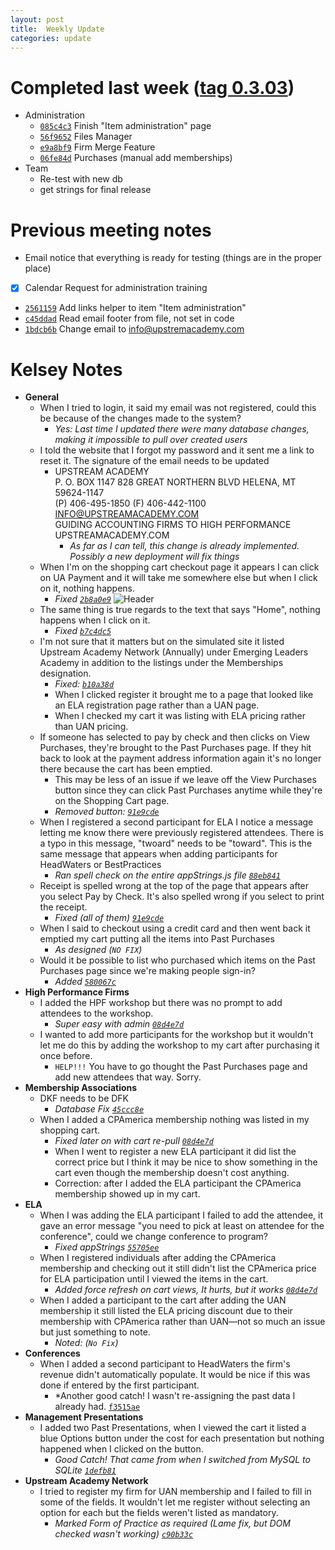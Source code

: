```yaml
---
layout: post
title:  Weekly Update
categories: update
---
```


# Completed last week ([tag 0.3.03][])

- Administration
	- [`085c4c3`][] Finish "Item administration" page
	- [`56f9652`][] Files Manager
	- [`e9a8bf9`][] Firm Merge Feature
	- [`06fe84d`][] Purchases (manual add memberships)
- Team
	- Re-test with new db
	- get strings for final release

[`085c4c3`]: https://github.com/bign8-AZ/UA-purchasing-system/commit/085c4c35292951001bba95d27b50af6abc4e7185
[`56f9652`]: https://github.com/bign8-AZ/UA-purchasing-system/commit/56f96520f2a684c021835c966b8a3893e398d087
[`e9a8bf9`]: https://github.com/bign8-AZ/UA-purchasing-system/commit/e9a8bf9c8ad923e7c8660546a71d2b7a3104520d
[`06fe84d`]: https://github.com/bign8-AZ/UA-purchasing-system/commit/d6fe84dcbb11188ab4dd16d281a49f330c43788f

# Previous meeting notes

- Email notice that everything is ready for testing (things are in the proper place)
- [x] Calendar Request for administration training
- [`2561159`][] Add links helper to item "Item administration"
- [`c45ddad`][] Read email footer from file, not set in code
- [`1bdcb6b`][] Change email to info@upstremacademy.com

[`2561159`]: https://github.com/bign8-AZ/UA-purchasing-system/commit/2561159665e66f9cc860e99df6344e461def8176
[`c45ddad`]: https://github.com/bign8-AZ/UA-purchasing-system/commit/c45ddadfbe9c501341bca5f88d130c223d8b0f42
[`1bdcb6b`]: https://github.com/bign8-AZ/UA-purchasing-system/commit/1bdcb6bdbacf492a831ec7c720ab43f00f03a298

# Kelsey Notes

- **General**
	- When I tried to login, it said my email was not registered, could this be because of the changes made to the system?
		- *Yes: Last time I updated there were many database changes, making it impossible to pull over created users*
	- I told the website that I forgot my password and it sent me a link to reset it.  The signature of the email needs to be updated
		- UPSTREAM ACADEMY  
          P. O. BOX 1147  828 GREAT NORTHERN BLVD  HELENA, MT 59624-1147  
		  (P) 406-495-1850   (F) 406-442-1100    INFO@UPSTREAMACADEMY.COM  
		  GUIDING ACCOUNTING FIRMS TO HIGH PERFORMANCE                   UPSTREAMACADEMY.COM
			- *As far as I can tell, this change is already implemented.  Possibly a new deployment will fix things*
	- When I'm on the shopping cart checkout page it appears I can click on UA Payment and it will take me somewhere else but when I click on it, nothing happens.  
		- *Fixed [`2b8a0e9`][]*
	![Header](../../../../img/header-1.png)
	- The same thing is true regards to the text that says "Home", nothing happens when I click on it.
		- *Fixed [`b7c4dc5`][]*
	- I'm not sure that it matters but on the simulated site it listed Upstream Academy Network (Annually) under Emerging Leaders Academy in addition to the listings under the Memberships designation.
		- *Fixed: [`b10a38d`][]*
		- When I clicked register it brought me to a page that looked like an ELA registration page rather than a UAN page.
		- When I checked my cart it was listing with ELA pricing rather than UAN pricing.
	- If someone has selected to pay by check and then clicks on View Purchases, they're brought to the Past Purchases page. If they hit back to look at the payment address information again it's no longer there because the cart has been emptied.
		- This may be less of an issue if we leave off the View Purchases button since they can click Past Purchases anytime while they're on the Shopping Cart page.
		- *Removed button: [`91e9cde`][]*
	- When I registered a second participant for ELA I notice a message letting me know there were previously registered attendees. There is a typo in this message, "twoard" needs to be "toward". This is the same message that appears when adding participants for HeadWaters or BestPractices
		- *Ran spell check on the entire appStrings.js file [`88eb841`][]*
	- Receipt is spelled wrong at the top of the page that appears after you select Pay by Check. It's also spelled wrong if you select to print the receipt.
		- *Fixed (all of them) [`91e9cde`][]*
	- When I said to checkout using a credit card and then went back it emptied my cart putting all the items into Past Purchases
		- *As designed (`NO FIX`)*
	- Would it be possible to list who purchased which items on the Past Purchases page since we're making people sign-in?
		- *Added [`580067c`][]*
- **High Performance Firms**
	- I added the HPF workshop but there was no prompt to add attendees to the workshop. 
		- *Super easy with admin [`08d4e7d`][]*
	- I wanted to add more participants for the workshop but it wouldn't let me do this by adding the workshop to my cart after purchasing it once before.
		- `HELP!!!` You have to go thought the Past Purchases page and add new attendees that way.  Sorry.
- **Membership Associations**
	- DKF needs to be DFK
		- *Database Fix [`45ccc8e`][]*
	- When I added a CPAmerica membership nothing was listed in my shopping cart.
		- *Fixed later on with cart re-pull [`08d4e7d`][]*
		- When I went to register a new ELA participant it did list the correct price but I think it may be nice to show something in the cart even though the membership doesn't cost anything. 
		- Correction: after I added the ELA participant the CPAmerica membership showed up in my cart.
- **ELA**
	- When I was adding the ELA participant I failed to add the attendee, it gave an error message "you need to pick at least on attendee for the conference", could we change conference to program? 
		- *Fixed appStrings [`55705ee`][]*
	- When I registered individuals after adding the CPAmerica membership and checking out it still didn't list the CPAmerica price for ELA participation until I viewed the items in the cart.
		- *Added force refresh on cart views, It hurts, but it works [`08d4e7d`][]*
	 - When I added a participant to the cart after adding the UAN membership it still listed the ELA pricing discount due to their membership with CPAmerica rather than UAN—not so much an issue but just something to note.
	 	- *Noted: (`No Fix`)*
- **Conferences**
	- When I added a second participant to HeadWaters the firm's revenue didn't automatically populate. It would be nice if this was done if entered by the first participant.
		- *Another good catch! I wasn't re-assigning the past data I already had.  [`f3515ae`][]
- **Management Presentations**
	- I added two Past Presentations, when I viewed the cart it listed a blue Options button under the cost for each presentation but nothing happened when I clicked on the button.
		- *Good Catch! That came from when I switched from MySQL to SQLite [`1defb81`][]*
- **Upstream Academy Network**
	- I tried to register my firm for UAN membership and I failed to fill in some of the fields. It wouldn't let me register without selecting an option for each but the fields weren't listed as mandatory.
		- *Marked Form of Practice as required (Lame fix, but DOM checked wasn't working) [`c90b33c`][]*

[tag 0.3.03]: https://github.com/bign8-AZ/UA-purchasing-system/commit/fc046eb64feb8fd65494f5b086e3bf4c45dfab99
[`2b8a0e9`]: https://github.com/bign8-AZ/UA-purchasing-system/commit/2b8a0e999c4b03e1e497964e2b2c8c824f5a05a2
[`45ccc8e`]: https://github.com/bign8-AZ/UA-purchasing-system/commit/45ccc8e739e40e4dd2a96af97f1396501746f871
[`b7c4dc5`]: https://github.com/bign8-AZ/UA-purchasing-system/commit/b7c4dc59e4a530fa1d5a6a1943b38840a80fb329
[`b10a38d`]: https://github.com/bign8-AZ/UA-purchasing-system/commit/b10a38df5f6b9c73effc3c55774819987a1c16f3
[`91e9cde`]: https://github.com/bign8-AZ/UA-purchasing-system/commit/91e9cde5d57bd785942ec2df1354fffb96dc0dd3
[`c90b33c`]: https://github.com/bign8-AZ/UA-purchasing-system/commit/c90b33ca22d9da624d9d549cc10dd96fc93e592a
[`08d4e7d`]: https://github.com/bign8-AZ/UA-purchasing-system/commit/08d4e7d95e0cf876540b8a091cc01527cd1eed6b
[`1defb81`]: https://github.com/bign8-AZ/UA-purchasing-system/commit/1defb8191242a25b4f3db635be76b4260da1140d
[`55705ee`]: https://github.com/bign8-AZ/UA-purchasing-system/commit/55705ee463cbe61412773de55145d13bee51e63d
[`88eb841`]: https://github.com/bign8-AZ/UA-purchasing-system/commit/88eb8418b6c4dffa410750da074c09ea5f9a9e9c
[`580067c`]: https://github.com/bign8-AZ/UA-purchasing-system/commit/580067ce1e9cb570b5f9ed9f31225b5f548ced65
[`f3515ae`]: https://github.com/bign8-AZ/UA-purchasing-system/commit/f3515ae0466be6217bfbdaac77700e7797f6bd17

